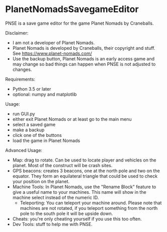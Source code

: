 # PlanetNomadsSavegameEditor
PNSE is a save game editor for the game Planet Nomads by Craneballs.

Disclaimer:
- I am not a developer of Planet Nomads.
- Planet Nomads is developed by Craneballs, their copyright and stuff. See https://www.planet-nomads.com/
- Use the backup button, Planet Nomads is an early access game and may change so bad things can happen when PNSE is not adjusted to changes.

Requirements:
- Python 3.5 or later
- optional: numpy and matplotlib

Usage:
- run GUI.py
- either exit Planet Nomads or at least go to the main menu
- select a saved game
- make a backup
- click one of the buttons
- load the game in Planet Nomads

Advanced Usage:
- Map: drag to rotate. Can be used to locate player and vehicles on the planet. Most of the construct will be crash sites.
- GPS beacons: creates 3 beacons, one at the north pole and two on the equator. They form an equilateral triangle that could be used to check your position on the planet.
- Machine Tools: In Planet Nomads, use the "Rename Block" feature to give a useful name to your machines. This name will show in the machine select instead of the numeric ID.
    - Teleporting: You can teleport your machine around. Please note that machines are not rotated, if you teleport something from the north pole to the south pole it will be upside down.
- Cheats: you're only cheating yourself if you use this too often. 
- Dev Tools: stuff to help me with PNSE.

